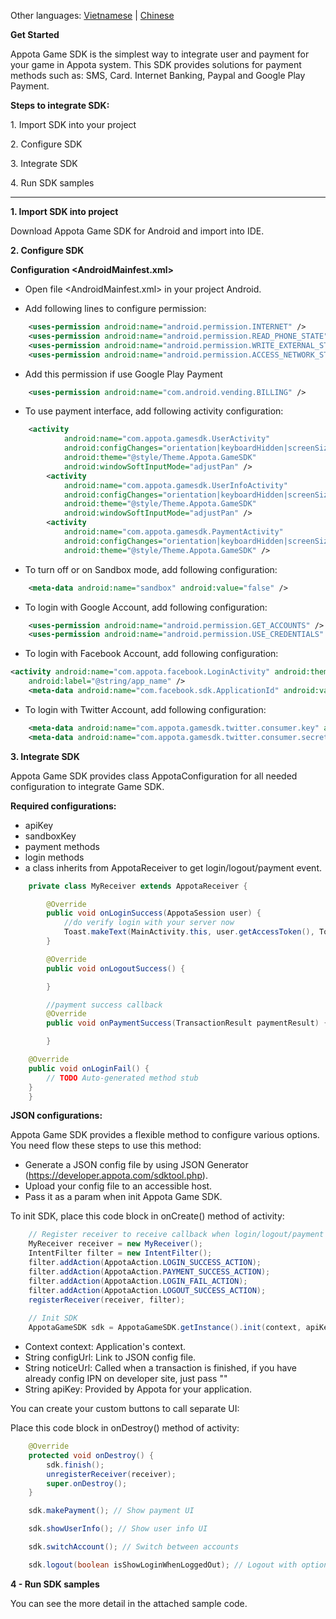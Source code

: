 Other languages: [Vietnamese](README.md) | [Chinese](README_CN.md)

**Get Started**

Appota Game SDK is the simplest way to integrate user and payment for
your game in Appota system. This SDK provides solutions for payment
methods such as: SMS, Card. Internet Banking, Paypal and Google Play
Payment.

**Steps to integrate SDK:**

​1. Import SDK into your project

​2. Configure SDK

​3. Integrate SDK

​4. Run SDK samples

<hr/>

**1. Import SDK into project**

Download Appota Game SDK for Android and import into IDE.

**2. Configure SDK**

**Configuration \<AndroidMainfest.xml\>**

- Open file \<AndroidMainfest.xml\> in your project Android.

- Add following lines to configure permission:

``` xml
    <uses-permission android:name="android.permission.INTERNET" />
    <uses-permission android:name="android.permission.READ_PHONE_STATE" />
    <uses-permission android:name="android.permission.WRITE_EXTERNAL_STORAGE" />
    <uses-permission android:name="android.permission.ACCESS_NETWORK_STATE" />
```

- Add this permission if use Google Play Payment

``` xml
    <uses-permission android:name="com.android.vending.BILLING" />
```

- To use payment interface, add following activity configuration:

``` xml
    <activity
            android:name="com.appota.gamesdk.UserActivity"
            android:configChanges="orientation|keyboardHidden|screenSize"
            android:theme="@style/Theme.Appota.GameSDK"
            android:windowSoftInputMode="adjustPan" />
        <activity
            android:name="com.appota.gamesdk.UserInfoActivity"
            android:configChanges="orientation|keyboardHidden|screenSize"
            android:theme="@style/Theme.Appota.GameSDK"
            android:windowSoftInputMode="adjustPan" />
        <activity
            android:name="com.appota.gamesdk.PaymentActivity"
            android:configChanges="orientation|keyboardHidden|screenSize"
            android:theme="@style/Theme.Appota.GameSDK" />
```

- To turn off or on Sandbox mode, add following configuration:

``` xml
    <meta-data android:name="sandbox" android:value="false" />
```

- To login with Google Account, add following configuration:

``` xml
    <uses-permission android:name="android.permission.GET_ACCOUNTS" />
    <uses-permission android:name="android.permission.USE_CREDENTIALS" />
```

- To login with Facebook Account, add following configuration:
 
``` xml
<activity android:name="com.appota.facebook.LoginActivity" android:theme="@android:style/Theme.Translucent.NoTitleBar"
    android:label="@string/app_name" />
    <meta-data android:name="com.facebook.sdk.ApplicationId" android:value="YOUR_FACEBOOK_APP_ID" />
```

- To login with Twitter Account, add following configuration:

``` xml
    <meta-data android:name="com.appota.gamesdk.twitter.consumer.key" android:value="YOUR_CONSUMER_KEY" />
    <meta-data android:name="com.appota.gamesdk.twitter.consumer.secret" android:value="YOUR_SECRET_KEY" />
```

**3. Integrate SDK**

Appota Game SDK provides class AppotaConfiguration for all needed configuration to integrate Game SDK.

**Required configurations:**

 - apiKey
 - sandboxKey
 - payment methods
 - login methods
 - a class inherits from AppotaReceiver to get login/logout/payment event.

``` java
    private class MyReceiver extends AppotaReceiver {

        @Override
        public void onLoginSuccess(AppotaSession user) {
            //do verify login with your server now
            Toast.makeText(MainActivity.this, user.getAccessToken(), Toast.LENGTH_SHORT).show();
        }

        @Override
        public void onLogoutSuccess() {

        }

        //payment success callback
        @Override
        public void onPaymentSuccess(TransactionResult paymentResult) {

        }

	@Override
	public void onLoginFail() {
	    // TODO Auto-generated method stub
	}
    } 
``` 

**JSON configurations:**

Appota Game SDK provides a flexible method to configure various options. You need flow these steps to use this method:

 - Generate a JSON config file by using JSON Generator (https://developer.appota.com/sdktool.php).
 - Upload your config file to an accessible host.
 - Pass it as a param when init Appota Game SDK.


To init SDK, place this code block in onCreate() method of activity:


``` java
    // Register receiver to receive callback when login/logout/payment success
    MyReceiver receiver = new MyReceiver();
    IntentFilter filter = new IntentFilter();
    filter.addAction(AppotaAction.LOGIN_SUCCESS_ACTION);
	filter.addAction(AppotaAction.PAYMENT_SUCCESS_ACTION);
	filter.addAction(AppotaAction.LOGIN_FAIL_ACTION);
	filter.addAction(AppotaAction.LOGOUT_SUCCESS_ACTION);
    registerReceiver(receiver, filter);
    
    // Init SDK
    AppotaGameSDK sdk = AppotaGameSDK.getInstance().init(context, apiKey, noticeUrl, configUrl);
```

- Context context: Application's context.
- String configUrl: Link to JSON config file.
- String noticeUrl: Called when a transaction is finished, if you have already config IPN on developer site, just pass ""
- String apiKey: Provided by Appota for your application.

You can create your custom buttons to call separate UI:

Place this code block in onDestroy() method of activity:
```java
    @Override
    protected void onDestroy() {
        sdk.finish();
        unregisterReceiver(receiver);
        super.onDestroy();
    }
```

``` java
    sdk.makePayment(); // Show payment UI
```
``` java
    sdk.showUserInfo(); // Show user info UI
```
``` java
    sdk.switchAccount(); // Switch between accounts
```
``` java
    sdk.logout(boolean isShowLoginWhenLoggedOut); // Logout with option show/hide login popup after logged out
```

**4 - Run SDK samples**

You can see the more detail in the attached sample code.

